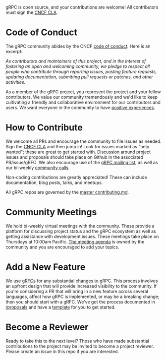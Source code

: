 gRPC is open source, and your contributions are welcome! All contributors must sign the [CNCF CLA](https://identity.linuxfoundation.org/projects/cncf). 

# Code of Conduct
The gRPC community abides by the CNCF [code of conduct](https://github.com/cncf/foundation/blob/master/code-of-conduct.md). Here is an excerpt:

_As contributors and maintainers of this project, and in the interest of fostering an open and welcoming community, we pledge to respect all people who contribute through reporting issues, posting feature requests, updating documentation, submitting pull requests or patches, and other activities._

As a member of the gRPC project, you represent the project and your fellow contributors.
We value our community tremendously and we'd like to keep cultivating a friendly and collaborative
environment for our contributors and users. We want everyone in the community to have
[positive experiences](https://www.cncf.io/blog/2016/12/14/diversity-scholarship-series-one-software-engineers-unexpected-cloudnativecon-kubecon-experience).

# How to Contribute

We welcome all PRs and encourage the community to file issues as needed. Sign the [CNCF CLA](https://identity.linuxfoundation.org/projects/cncf) and then jump in! Look for issues marked as "help wanted"; these are great to get started with. 
Discussion around project issues and proposals should take place on Github in the associated PR/issue/gRFC. We also encourage use of the [gRPC mailing list](https://groups.google.com/forum/#!forum/grpc-io), as well as our bi-weekly [community calls](https://www.meetup.com/gRPCio/). 

Non-coding contributions are greatly appreciated! These can include documentation, blog posts, talks, and meetups. 

All gRPC repos are governed by the [master contributing.md](https://github.com/grpc/grpc/blob/master/CONTRIBUTING.md). 

# Community Meetings

We hold bi-weekly virtual meetings with the community. These provide a platform for discussing project status and the gRPC ecosystem as well as getting assistance with development issues. These meetings take place on Thursdays at 10:00am Pacific. [The meeting agenda](http://bit.ly/grpcmeetings) is owned by the community and you are encouraged to add your topics. 

# Add a New Feature

We use [gRFCs](https://github.com/grpc/proposal/blob/master/README.md) for any substantial changes to gRPC. This process involves an upfront design that will provide increased visibility to the community. If you're considering a PR that will bring in a new feature across several languages, affect how gRPC is implemented, or may be a breaking change; then you should start with a gRFC. We've got the process documented in [/proposals](https://github.com/grpc/proposal) and have a [template](https://github.com/grpc/proposal/blob/master/GRFC-TEMPLATE.md) for you to get started. 

# Become a Reviewer 

Ready to take this to the next level? Those who have made substantial contributions to the project may be invited to become a project reviewer. Please create an issue in this repo if you are interested. 




 
